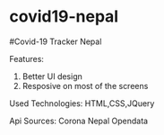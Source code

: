 # covid19-nepal

#Covid-19 Tracker Nepal

Features:
1) Better UI design
2) Resposive on most of the screens

Used Technologies:
 HTML,CSS,JQuery

Api Sources:
Corona Nepal Opendata
